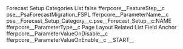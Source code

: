 <?xml version="1.0" encoding="UTF-8"?>
<CustomMetadata xmlns="http://soap.sforce.com/2006/04/metadata" xmlns:xsi="http://www.w3.org/2001/XMLSchema-instance" xmlns:xsd="http://www.w3.org/2001/XMLSchema">
    <label>Forecast Setup Categories List</label>
    <protected>false</protected>
    <values>
        <field>fferpcore__FeatureStep__c</field>
        <value xsi:type="xsd:string">pse__PsaForecastMigration_FSPL</value>
    </values>
    <values>
        <field>fferpcore__ParameterName__c</field>
        <value xsi:type="xsd:string">pse__Forecast_Setup_Category__c.pse__Forecast_Setup__c:NAME</value>
    </values>
    <values>
        <field>fferpcore__ParameterType__c</field>
        <value xsi:type="xsd:string">Page Layout Related List Field Anchor</value>
    </values>
    <values>
        <field>fferpcore__ParameterValueOnDisable__c</field>
        <value xsi:nil="true"/>
    </values>
    <values>
        <field>fferpcore__ParameterValueOnEnable__c</field>
        <value xsi:type="xsd:string">__START__</value>
    </values>
</CustomMetadata>
